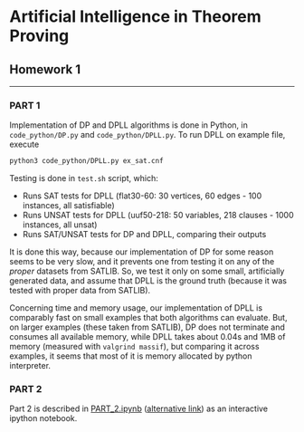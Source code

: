# Artificial Intelligence in Theorem Proving
## Homework 1
---

### PART 1 
Implementation of DP and DPLL algorithms is done in Python, in `code_python/DP.py` and `code_python/DPLL.py`.
To run DPLL on example file, execute
```bash
python3 code_python/DPLL.py ex_sat.cnf
```

Testing is done in `test.sh` script, which:
 - Runs SAT tests for DPLL (flat30-60: 30 vertices, 60 edges - 100 instances, all satisfiable)
 - Runs UNSAT tests for DPLL (uuf50-218: 50 variables, 218 clauses - 1000 instances, all unsat)
 - Runs SAT/UNSAT tests for DP and DPLL, comparing their outputs

It is done this way, because our implementation of DP for some reason seems to be very slow, and it prevents one from testing it on any of the *proper* datasets from SATLIB. So, we test it only on some small, artificially generated data, and assume that DPLL is the ground truth (because it was tested with proper data from SATLIB).

Concerning time and memory usage, our implementation of DPLL is comparably fast on small examples that both algorithms can evaluate. But, on larger examples (these taken from SATLIB), DP does not terminate and consumes all available memory, while DPLL takes about 0.04s and 1MB of memory (measured with `valgrind massif`), but comparing it across examples, it seems that most of it is memory allocated by python interpreter.


### PART 2

Part 2 is described in [PART_2.ipynb](https://github.com/inexxt/ai_in_atp/blob/master/homework_1/PART_2.ipynb) ([alternative link](https://mybinder.org/v2/gh/inexxt/ai_in_atp/master?filepath=homework_1%2FPART_2.ipynb)) as an interactive ipython notebook.